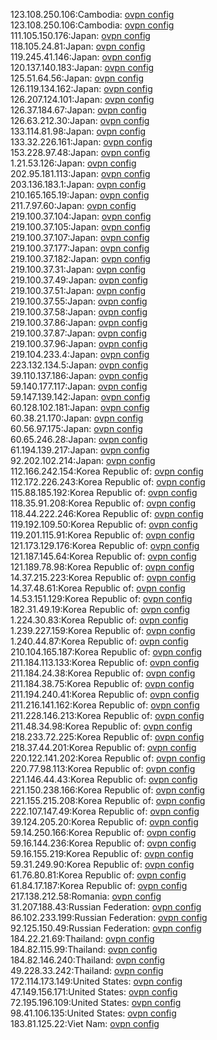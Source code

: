 123.108.250.106:Cambodia: [ovpn config](vpn/123_108_250_106.ovpn)  
123.108.250.106:Cambodia: [ovpn config](vpn/123_108_250_106.ovpn)  
111.105.150.176:Japan: [ovpn config](vpn/111_105_150_176.ovpn)  
118.105.24.81:Japan: [ovpn config](vpn/118_105_24_81.ovpn)  
119.245.41.146:Japan: [ovpn config](vpn/119_245_41_146.ovpn)  
120.137.140.183:Japan: [ovpn config](vpn/120_137_140_183.ovpn)  
125.51.64.56:Japan: [ovpn config](vpn/125_51_64_56.ovpn)  
126.119.134.162:Japan: [ovpn config](vpn/126_119_134_162.ovpn)  
126.207.124.101:Japan: [ovpn config](vpn/126_207_124_101.ovpn)  
126.37.184.67:Japan: [ovpn config](vpn/126_37_184_67.ovpn)  
126.63.212.30:Japan: [ovpn config](vpn/126_63_212_30.ovpn)  
133.114.81.98:Japan: [ovpn config](vpn/133_114_81_98.ovpn)  
133.32.226.161:Japan: [ovpn config](vpn/133_32_226_161.ovpn)  
153.228.97.48:Japan: [ovpn config](vpn/153_228_97_48.ovpn)  
1.21.53.126:Japan: [ovpn config](vpn/1_21_53_126.ovpn)  
202.95.181.113:Japan: [ovpn config](vpn/202_95_181_113.ovpn)  
203.136.183.1:Japan: [ovpn config](vpn/203_136_183_1.ovpn)  
210.165.165.19:Japan: [ovpn config](vpn/210_165_165_19.ovpn)  
211.7.97.60:Japan: [ovpn config](vpn/211_7_97_60.ovpn)  
219.100.37.104:Japan: [ovpn config](vpn/219_100_37_104.ovpn)  
219.100.37.105:Japan: [ovpn config](vpn/219_100_37_105.ovpn)  
219.100.37.107:Japan: [ovpn config](vpn/219_100_37_107.ovpn)  
219.100.37.177:Japan: [ovpn config](vpn/219_100_37_177.ovpn)  
219.100.37.182:Japan: [ovpn config](vpn/219_100_37_182.ovpn)  
219.100.37.31:Japan: [ovpn config](vpn/219_100_37_31.ovpn)  
219.100.37.49:Japan: [ovpn config](vpn/219_100_37_49.ovpn)  
219.100.37.51:Japan: [ovpn config](vpn/219_100_37_51.ovpn)  
219.100.37.55:Japan: [ovpn config](vpn/219_100_37_55.ovpn)  
219.100.37.58:Japan: [ovpn config](vpn/219_100_37_58.ovpn)  
219.100.37.86:Japan: [ovpn config](vpn/219_100_37_86.ovpn)  
219.100.37.87:Japan: [ovpn config](vpn/219_100_37_87.ovpn)  
219.100.37.96:Japan: [ovpn config](vpn/219_100_37_96.ovpn)  
219.104.233.4:Japan: [ovpn config](vpn/219_104_233_4.ovpn)  
223.132.134.5:Japan: [ovpn config](vpn/223_132_134_5.ovpn)  
39.110.137.186:Japan: [ovpn config](vpn/39_110_137_186.ovpn)  
59.140.177.117:Japan: [ovpn config](vpn/59_140_177_117.ovpn)  
59.147.139.142:Japan: [ovpn config](vpn/59_147_139_142.ovpn)  
60.128.102.181:Japan: [ovpn config](vpn/60_128_102_181.ovpn)  
60.38.21.170:Japan: [ovpn config](vpn/60_38_21_170.ovpn)  
60.56.97.175:Japan: [ovpn config](vpn/60_56_97_175.ovpn)  
60.65.246.28:Japan: [ovpn config](vpn/60_65_246_28.ovpn)  
61.194.139.217:Japan: [ovpn config](vpn/61_194_139_217.ovpn)  
92.202.102.214:Japan: [ovpn config](vpn/92_202_102_214.ovpn)  
112.166.242.154:Korea Republic of: [ovpn config](vpn/112_166_242_154.ovpn)  
112.172.226.243:Korea Republic of: [ovpn config](vpn/112_172_226_243.ovpn)  
115.88.185.192:Korea Republic of: [ovpn config](vpn/115_88_185_192.ovpn)  
118.35.91.208:Korea Republic of: [ovpn config](vpn/118_35_91_208.ovpn)  
118.44.222.246:Korea Republic of: [ovpn config](vpn/118_44_222_246.ovpn)  
119.192.109.50:Korea Republic of: [ovpn config](vpn/119_192_109_50.ovpn)  
119.201.115.91:Korea Republic of: [ovpn config](vpn/119_201_115_91.ovpn)  
121.173.129.176:Korea Republic of: [ovpn config](vpn/121_173_129_176.ovpn)  
121.187.145.64:Korea Republic of: [ovpn config](vpn/121_187_145_64.ovpn)  
121.189.78.98:Korea Republic of: [ovpn config](vpn/121_189_78_98.ovpn)  
14.37.215.223:Korea Republic of: [ovpn config](vpn/14_37_215_223.ovpn)  
14.37.48.61:Korea Republic of: [ovpn config](vpn/14_37_48_61.ovpn)  
14.53.151.129:Korea Republic of: [ovpn config](vpn/14_53_151_129.ovpn)  
182.31.49.19:Korea Republic of: [ovpn config](vpn/182_31_49_19.ovpn)  
1.224.30.83:Korea Republic of: [ovpn config](vpn/1_224_30_83.ovpn)  
1.239.227.159:Korea Republic of: [ovpn config](vpn/1_239_227_159.ovpn)  
1.240.44.87:Korea Republic of: [ovpn config](vpn/1_240_44_87.ovpn)  
210.104.165.187:Korea Republic of: [ovpn config](vpn/210_104_165_187.ovpn)  
211.184.113.133:Korea Republic of: [ovpn config](vpn/211_184_113_133.ovpn)  
211.184.24.38:Korea Republic of: [ovpn config](vpn/211_184_24_38.ovpn)  
211.184.38.75:Korea Republic of: [ovpn config](vpn/211_184_38_75.ovpn)  
211.194.240.41:Korea Republic of: [ovpn config](vpn/211_194_240_41.ovpn)  
211.216.141.162:Korea Republic of: [ovpn config](vpn/211_216_141_162.ovpn)  
211.228.146.213:Korea Republic of: [ovpn config](vpn/211_228_146_213.ovpn)  
211.48.34.98:Korea Republic of: [ovpn config](vpn/211_48_34_98.ovpn)  
218.233.72.225:Korea Republic of: [ovpn config](vpn/218_233_72_225.ovpn)  
218.37.44.201:Korea Republic of: [ovpn config](vpn/218_37_44_201.ovpn)  
220.122.141.202:Korea Republic of: [ovpn config](vpn/220_122_141_202.ovpn)  
220.77.98.113:Korea Republic of: [ovpn config](vpn/220_77_98_113.ovpn)  
221.146.44.43:Korea Republic of: [ovpn config](vpn/221_146_44_43.ovpn)  
221.150.238.166:Korea Republic of: [ovpn config](vpn/221_150_238_166.ovpn)  
221.155.215.208:Korea Republic of: [ovpn config](vpn/221_155_215_208.ovpn)  
222.107.147.49:Korea Republic of: [ovpn config](vpn/222_107_147_49.ovpn)  
39.124.205.20:Korea Republic of: [ovpn config](vpn/39_124_205_20.ovpn)  
59.14.250.166:Korea Republic of: [ovpn config](vpn/59_14_250_166.ovpn)  
59.16.144.236:Korea Republic of: [ovpn config](vpn/59_16_144_236.ovpn)  
59.16.155.219:Korea Republic of: [ovpn config](vpn/59_16_155_219.ovpn)  
59.31.249.90:Korea Republic of: [ovpn config](vpn/59_31_249_90.ovpn)  
61.76.80.81:Korea Republic of: [ovpn config](vpn/61_76_80_81.ovpn)  
61.84.17.187:Korea Republic of: [ovpn config](vpn/61_84_17_187.ovpn)  
217.138.212.58:Romania: [ovpn config](vpn/217_138_212_58.ovpn)  
31.207.188.43:Russian Federation: [ovpn config](vpn/31_207_188_43.ovpn)  
86.102.233.199:Russian Federation: [ovpn config](vpn/86_102_233_199.ovpn)  
92.125.150.49:Russian Federation: [ovpn config](vpn/92_125_150_49.ovpn)  
184.22.21.69:Thailand: [ovpn config](vpn/184_22_21_69.ovpn)  
184.82.115.99:Thailand: [ovpn config](vpn/184_82_115_99.ovpn)  
184.82.146.240:Thailand: [ovpn config](vpn/184_82_146_240.ovpn)  
49.228.33.242:Thailand: [ovpn config](vpn/49_228_33_242.ovpn)  
172.114.173.149:United States: [ovpn config](vpn/172_114_173_149.ovpn)  
47.149.156.171:United States: [ovpn config](vpn/47_149_156_171.ovpn)  
72.195.196.109:United States: [ovpn config](vpn/72_195_196_109.ovpn)  
98.41.106.135:United States: [ovpn config](vpn/98_41_106_135.ovpn)  
183.81.125.22:Viet Nam: [ovpn config](vpn/183_81_125_22.ovpn)  
